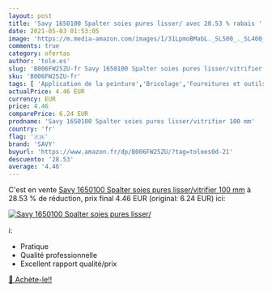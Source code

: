 ```yaml
---
layout: post
title: 'Savy 1650100 Spalter soies pures lisser/ avec 28.53 % rabais '
date: 2021-05-03 01:53:05
image: 'https://m.media-amazon.com/images/I/31LpmoBMabL._SL500_._SL400_.jpg'
comments: true
category: ofertas
author: 'tole.es'
slug: 'B006FW25ZU-fr Savy 1650100 Spalter soies pures lisser/vitrifier 100 mm'
sku: 'B006FW25ZU-fr'
tags: [ 'Application de la peinture','Bricolage','Fournitures et outils de peinture','Peintures, outils et traitement des murs','Pinceaux pour peinture','Pinceaux à poils','savy', ]
actualPrice: 4.46 EUR
currency: EUR
price: 4.46
comparePrice: 6.24 EUR
prodname: 'Savy 1650100 Spalter soies pures lisser/vitrifier 100 mm'
country: 'fr'
flag: '🇫🇷'
brand: 'SAVY'
buyurl: 'https://www.amazon.fr/dp/B006FW25ZU/?tag=tolees0d-21'
descuento: '28.53'
average: '4.46'
---
```


C'est en vente [Savy 1650100 Spalter soies pures lisser/vitrifier 100 mm](https://www.amazon.fr/dp/B006FW25ZU/?tag=tolees0d-21)  à  28.53 % de réduction, prix final  4.46 EUR (original: 6.24 EUR) ici:

[![Savy 1650100 Spalter soies pures lisser/](https://m.media-amazon.com/images/I/31LpmoBMabL._SL500_._SL400_.jpg)](https://www.amazon.fr/dp/B006FW25ZU/?tag=tolees0d-21)

ℹ️:

- Pratique
- Qualité professionnelle
- Excellent rapport qualité/prix

[🛒 Achète-le!!](https://www.amazon.fr/dp/B006FW25ZU/?tag=tolees0d-21)

